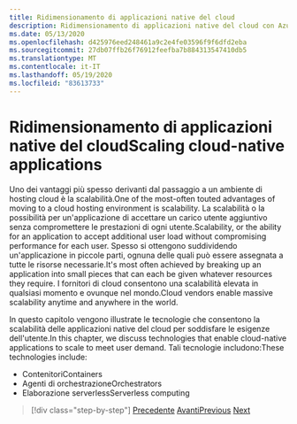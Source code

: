 ```yaml
---
title: Ridimensionamento di applicazioni native del cloud
description: Ridimensionamento di applicazioni native del cloud con Azure Kubernetes Service e funzioni di Azure per soddisfare le esigenze degli utenti in modo economicamente conveniente.
ms.date: 05/13/2020
ms.openlocfilehash: d425976eed248461a9c2e4fe03596f9f6dfd2eba
ms.sourcegitcommit: 27db07ffb26f76912feefba7b884313547410db5
ms.translationtype: MT
ms.contentlocale: it-IT
ms.lasthandoff: 05/19/2020
ms.locfileid: "83613733"
---
```

# <a name="scaling-cloud-native-applications"></a><span data-ttu-id="b56d6-103">Ridimensionamento di applicazioni native del cloud</span><span class="sxs-lookup"><span data-stu-id="b56d6-103">Scaling cloud-native applications</span></span>

<span data-ttu-id="b56d6-104">Uno dei vantaggi più spesso derivanti dal passaggio a un ambiente di hosting cloud è la scalabilità.</span><span class="sxs-lookup"><span data-stu-id="b56d6-104">One of the most-often touted advantages of moving to a cloud hosting environment is scalability.</span></span> <span data-ttu-id="b56d6-105">La scalabilità o la possibilità per un'applicazione di accettare un carico utente aggiuntivo senza compromettere le prestazioni di ogni utente.</span><span class="sxs-lookup"><span data-stu-id="b56d6-105">Scalability, or the ability for an application to accept additional user load without compromising performance for each user.</span></span> <span data-ttu-id="b56d6-106">Spesso si ottengono suddividendo un'applicazione in piccole parti, ognuna delle quali può essere assegnata a tutte le risorse necessarie.</span><span class="sxs-lookup"><span data-stu-id="b56d6-106">It's most often achieved by breaking up an application into small pieces that can each be given whatever resources they require.</span></span> <span data-ttu-id="b56d6-107">I fornitori di cloud consentono una scalabilità elevata in qualsiasi momento e ovunque nel mondo.</span><span class="sxs-lookup"><span data-stu-id="b56d6-107">Cloud vendors enable massive scalability anytime and anywhere in the world.</span></span>

 <span data-ttu-id="b56d6-108">In questo capitolo vengono illustrate le tecnologie che consentono la scalabilità delle applicazioni native del cloud per soddisfare le esigenze dell'utente.</span><span class="sxs-lookup"><span data-stu-id="b56d6-108">In this chapter, we discuss technologies that enable cloud-native applications to scale to meet user demand.</span></span> <span data-ttu-id="b56d6-109">Tali tecnologie includono:</span><span class="sxs-lookup"><span data-stu-id="b56d6-109">These technologies include:</span></span>

- <span data-ttu-id="b56d6-110">Contenitori</span><span class="sxs-lookup"><span data-stu-id="b56d6-110">Containers</span></span>
- <span data-ttu-id="b56d6-111">Agenti di orchestrazione</span><span class="sxs-lookup"><span data-stu-id="b56d6-111">Orchestrators</span></span>
- <span data-ttu-id="b56d6-112">Elaborazione serverless</span><span class="sxs-lookup"><span data-stu-id="b56d6-112">Serverless computing</span></span>

>[!div class="step-by-step"]
><span data-ttu-id="b56d6-113">[Precedente](centralized-configuration.md) 
> [Avanti](leverage-containers-orchestrators.md)</span><span class="sxs-lookup"><span data-stu-id="b56d6-113">[Previous](centralized-configuration.md)
[Next](leverage-containers-orchestrators.md)</span></span>

